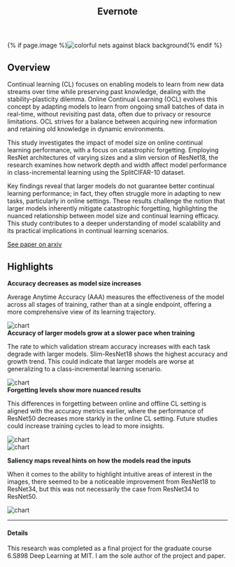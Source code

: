 <!-- ---
layout: page
title: Web Clipper @ Evernote
description: Investigating the impact of model size on forgetting
image: assets/images/net.jpeg
nav-menu: false
show_tile: false
order: 8
--- -->

<!-- Main -->
<div id="main" class="alt">

<!-- One -->
<section id="one">
	<div class="inner">
		<header class="major">
			<h1>Evernote </h1>
		</header>
		{% if page.image %}<span class="image main"><img src="{{ site.baseurl }}/{{ page.image }}" alt="colorful nets against black background" /></span>{% endif %}
<!-- Content -->
<h2 id="content">Overview</h2>
<p>Continual learning (CL) focuses on enabling models to learn from new data streams over time while preserving past knowledge, dealing with the stability-plasticity dilemma. Online Continual Learning (OCL) evolves this concept by adapting models to learn from ongoing small batches of data in real-time, without revisiting past data, often due to privacy or resource limitations. OCL strives for a balance between acquiring new information and retaining old knowledge in dynamic environments.</p>

<p>This study investigates the impact of model size on online continual learning performance, with a focus on catastrophic forgetting. Employing ResNet architectures of varying sizes and a slim version of ResNet18, the research examines how network depth and width affect model performance in class-incremental learning using the SplitCIFAR-10 dataset. </p>

<p>Key findings reveal that larger models do not guarantee better continual learning performance; in fact, they often struggle more in adapting to new tasks, particularly in online settings. These results challenge the notion that larger models inherently mitigate catastrophic forgetting, highlighting the nuanced relationship between model size and continual learning efficacy. This study contributes to a deeper understanding of model scalability and its practical implications in continual learning scenarios.</p>

<p><a href="" class="button">See paper on arxiv</a></p>


<h2 id="content">Highlights</h2>
<div class="row">
	<div class="6u 12u$(small)">
		<strong>Accuracy decreases as model size increases</strong>
		<p>Average Anytime Accuracy (AAA) measures the effectiveness of the model across all stages of training, rather than at a single endpoint, offering a more comprehensive view of its learning trajectory.</p>
	</div>
	<div class="6u$ 12u$(small)">
		<img src="{{ '/assets/images/AAA_on_off.png' | relative_url }}" alt="chart" data-position="center center" />
	</div>
</div>

<div class="row">
	<div class="6u 12u$(small)">
		<strong>Accuracy of larger models grow at a slower pace when training</strong>
		<p>The rate to which validation stream accuracy increases with each task degrade with larger models. Slim-ResNet18 shows the highest accuracy and growth trend. This could indicate that larger models are worse at generalizing to a class-incremental learning scenario.</p>
	</div>
	<div class="6u$ 12u$(small)">
		<img src="{{ '/assets/images/stream_acc1.png' | relative_url }}" alt="chart" data-position="center center" />
	</div>
</div>

<div class="row">
	<strong>Forgetting levels show more nuanced results</strong>
		<p>This differences in forgetting between online and offline CL setting is aligned with the accuracy metrics earlier, where the performance of ResNet50 decreases more starkly in the online CL setting. Future studies could increase training cycles to lead to more insights.</p>
	<div class="6u 12u$(small)">
		<img src="{{ '/assets/images/forgetting_online.png' | relative_url }}" alt="chart" data-position="center center" />
	</div>
	<div class="6u$ 12u$(small)">
		<img src="{{ '/assets/images/forgetting_offline.png' | relative_url }}" alt="chart" data-position="center center" />
	</div>
</div>


<strong>Saliency maps reveal hints on how the models read the inputs</strong>
<p>When it comes to the ability to highlight intuitive areas of interest in the images, there seemed to be a noticeable improvement from ResNet18 to ResNet34, but this was not necessarily the case from ResNet34 to ResNet50.</p>
<img src="{{ '/assets/images/saliency_online.png' | relative_url }}" alt="chart" data-position="center center" />

<hr class="major" />

<!-- <p><a href="">See paper on arxiv</a></p> -->

<h4>Details</h4>
<p>This research was completed as a final project for the graduate course 6.S898 Deep Learning at MIT. I am the sole author of the project and paper. </p>


</div>
</section>


</div>
